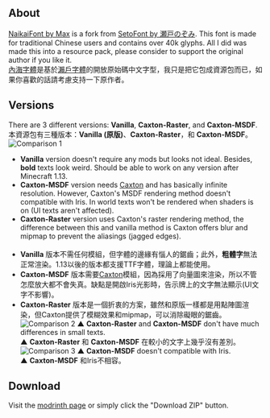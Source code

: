 ## About
[NaikaiFont by Max](https://github.com/max32002/naikaifont) is a fork from [SetoFont by 瀬戸のぞみ](https://osdn.net/projects/setofont). This font is made for traditional Chinese users and contains over 40k glyphs. All I did was made this into a resource pack, please consider to support the original author if you like it.
</br>[內海字體](https://github.com/max32002/naikaifont)是基於[瀨戶字體](https://osdn.net/projects/setofont)的開放原始碼中文字型，我只是把它包成資源包而已，如果你喜歡的話請考慮支持一下原作者。

## Versions
There are 3 different versions: **Vanilla**, **Caxton-Raster**, and **Caxton-MSDF**.
</br>本資源包有三種版本：**Vanilla (原版)**、**Caxton-Raster**，和 **Caxton-MSDF**。
![Comparison 1](https://cdn.modrinth.com/data/EYolFDbG/images/76bf6e89e7bb75bd166cfd78cec8c41c085e8415.png)
- **Vanilla** version doesn't require any mods but looks not ideal. Besides, **bold** texts look weird. Should be able to work on any version after Minecraft 1.13.
- **Caxton-MSDF** version needs [Caxton](https://modrinth.com/mod/caxton) and has basically infinite resolution. However, Caxton's MSDF rendering method doesn't compatible with Iris. In world texts won't be rendered when shaders is on (UI texts aren't affected).
- **Caxton-Raster** version uses Caxton's raster rendering method, the difference between this and vanilla method is Caxton offers blur and mipmap to prevent the aliasings (jagged edges).
</br></br>
- **Vanilla** 版本不需任何模組，但字體的邊緣有惱人的鋸齒；此外，**粗體字**無法正常渲染。1.13以後的版本都支援TTF字體，理論上都能使用。
- **Caxton-MSDF** 版本需要[Caxton](https://modrinth.com/mod/caxton)模組，因為採用了向量圖來渲染，所以不管怎麼放大都不會失真。缺點是開啟Iris光影時，告示牌上的文字無法顯示(UI文字不影響)。
- **Caxton-Raster** 版本是一個折衷的方案，雖然和原版一樣都是用點陣圖渲染，但Caxton提供了模糊效果和mipmap，可以消除礙眼的鋸齒。
![Comparison 2](https://cdn.modrinth.com/data/EYolFDbG/images/acaae3163fe5e64f838e26b5f3deb2d67693fa70.png)
▲ **Caxton-Raster** and **Caxton-MSDF** don't have much differences in small texts.
</br>▲ **Caxton-Raster** 和 **Caxton-MSDF** 在較小的文字上幾乎沒有差別。
![Comparison 3](https://cdn.modrinth.com/data/EYolFDbG/images/afa1b69a62e1d70a67398038c0d01f0da630f86c.png)
▲ **Caxton-MSDF** doesn't compatible with Iris.
</br>▲ **Caxton-MSDF** 和Iris不相容。

## Download
Visit the [modrinth page](https://modrinth.com/resourcepack/naikai-font) or simply click the "Download ZIP" button.